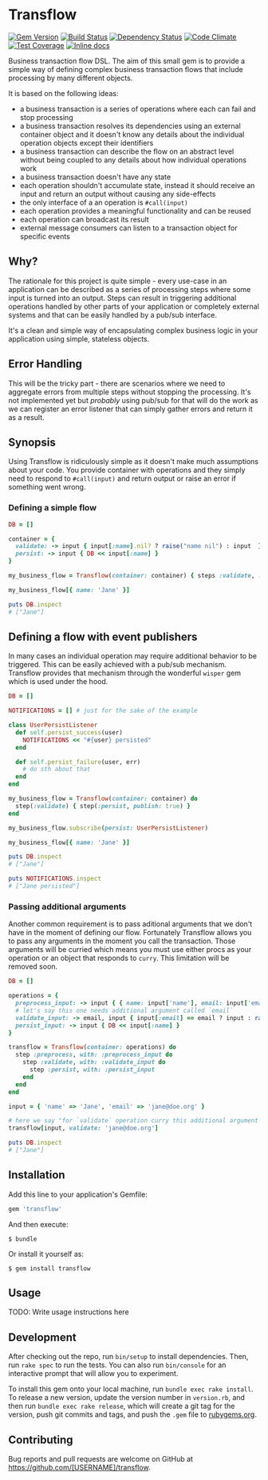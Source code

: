 [gem]: https://rubygems.org/gems/transflow
[travis]: https://travis-ci.org/solnic/transflow
[gemnasium]: https://gemnasium.com/solnic/transflow
[codeclimate]: https://codeclimate.com/github/solnic/transflow
[inchpages]: http://inch-ci.org/github/solnic/transflow

# Transflow

[![Gem Version](https://badge.fury.io/rb/transflow.svg)][gem]
[![Build Status](https://travis-ci.org/solnic/transflow.svg?branch=master)][travis]
[![Dependency Status](https://gemnasium.com/solnic/transflow.png)][gemnasium]
[![Code Climate](https://codeclimate.com/github/solnic/transflow/badges/gpa.svg)][codeclimate]
[![Test Coverage](https://codeclimate.com/github/solnic/transflow/badges/coverage.svg)][codeclimate]
[![Inline docs](http://inch-ci.org/github/solnic/transflow.svg?branch=master)][inchpages]

Business transaction flow DSL. The aim of this small gem is to provide a simple
way of defining complex business transaction flows that include processing by
many different objects.

It is based on the following ideas:

- a business transaction is a series of operations where each can fail and stop processing
- a business transaction resolves its dependencies using an external container object
  and it doesn't know any details about the individual operation objects except their
  identifiers
- a business transaction can describe the flow on an abstract level without being
  coupled to any details about how individual operations work
- a business transaction doesn't have any state
- each operation shouldn't accumulate state, instead it should receive an input and return
  an output without causing any side-effects
- the only interface of a an operation is `#call(input)`
- each operation provides a meaningful functionality and can be reused
- each operation can broadcast its result
- external message consumers can listen to a transaction object for specific events

## Why?

The rationale for this project is quite simple - every use-case in an application
can be described as a series of processing steps where some input is turned into
an output. Steps can result in triggering additional operations handled by other
parts of your application or completely external systems and that can be easily
handled by a pub/sub interface.

It's a clean and simple way of encapsulating complex business logic in your application
using simple, stateless objects.

## Error Handling

This will be the tricky part - there are scenarios where we need to aggregate
errors from multiple steps without stopping the processing. It's not implemented
yet but *probably* using pub/sub for that will do the work as we can register an
error listener that can simply gather errors and return it as a result.

## Synopsis

Using Transflow is ridiculously simple as it doesn't make much assumptions about
your code. You provide container with operations and they simply need to respond
to `#call(input)` and return output or raise an error if something went wrong.

### Defining a simple flow

``` ruby
DB = []

container = {
  validate: -> input { input[:name].nil? ? raise("name nil") : input  },
  persist: -> input { DB << input[:name] }
}

my_business_flow = Transflow(container: container) { steps :validate, :persist }

my_business_flow[{ name: 'Jane' }]

puts DB.inspect
# ["Jane"]
```

## Defining a flow with event publishers

In many cases an individual operation may require additional behavior to be
triggered. This can be easily achieved with a pub/sub mechanism. Transflow
provides that mechanism through the wonderful `wisper` gem which is used under
the hood.

``` ruby
DB = []

NOTIFICATIONS = [] # just for the sake of the example

class UserPersistListener
  def self.persist_success(user)
    NOTIFICATIONS << "#{user} persisted"
  end

  def self.persist_failure(user, err)
    # do sth about that
  end
end

my_business_flow = Transflow(container: container) do
  step(:validate) { step(:persist, publish: true) }
end

my_business_flow.subscribe(persist: UserPersistListener)

my_business_flow[{ name: 'Jane' }]

puts DB.inspect
# ["Jane"]

puts NOTIFICATIONS.inspect
# ["Jane persisted"]
```

### Passing additional arguments

Another common requirement is to pass aditional arguments that we don't have in
the moment of defining our flow. Fortunately Transflow allows you to pass any
arguments in the moment you call the transaction. Those arguments will be curried
which means you must use either procs as your operation or an object that responds
to `curry`. This limitation will be removed soon.

``` ruby
DB = []

operations = {
  preprocess_input: -> input { { name: input['name'], email: input['email'] } },
  # let's say this one needs additional argument called `email`
  validate_input: -> email, input { input[:email] == email ? input : raise('ops') },
  persist_input: -> input { DB << input[:name] }
}

transflow = Transflow(container: operations) do
  step :preprocess, with: :preprocess_input do
    step :validate, with: :validate_input do
      step :persist, with: :persist_input
    end
  end
end

input = { 'name' => 'Jane', 'email' => 'jane@doe.org' }

# here we say "for `validate` operation curry this additional argument
transflow[input, validate: 'jane@doe.org']

puts DB.inspect
# ["Jane"]
```

## Installation

Add this line to your application's Gemfile:

```ruby
gem 'transflow'
```

And then execute:

    $ bundle

Or install it yourself as:

    $ gem install transflow

## Usage

TODO: Write usage instructions here

## Development

After checking out the repo, run `bin/setup` to install dependencies. Then, run `rake spec` to run the tests. You can also run `bin/console` for an interactive prompt that will allow you to experiment.

To install this gem onto your local machine, run `bundle exec rake install`. To release a new version, update the version number in `version.rb`, and then run `bundle exec rake release`, which will create a git tag for the version, push git commits and tags, and push the `.gem` file to [rubygems.org](https://rubygems.org).

## Contributing

Bug reports and pull requests are welcome on GitHub at https://github.com/[USERNAME]/transflow.
